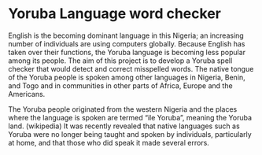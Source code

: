 # Yoruba Language word checker
English is the becoming dominant language in this Nigeria; an increasing number of individuals are using computers globally.  Because English has taken over their functions, the Yoruba language is becoming less popular among its people.  The aim of this project is to develop a Yoruba spell checker that would detect and correct misspelled words.  The native tongue of the Yoruba people is spoken among other languages in Nigeria, Benin, and Togo and in communities in other parts of Africa, Europe and the Americans. 

 The Yoruba people originated from the western Nigeria and the places where the language is spoken are termed “ile Yoruba”, meaning the Yoruba land.  (wikipedia) It was recently revealed that native languages such as Yoruba were no longer being taught and spoken by individuals, particularly at home, and that those who did speak it made several errors.
